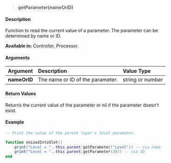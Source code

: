 >**getParameter(nameOrID)**

#### Description

Function to read the current value of a parameter. The parameter can be determined by name or ID.

**Available in:** Controller, Processor.

#### Arguments

|Argument|Description|Value Type|
|:-|:-|:-|
|**nameOrID**|The name or ID of the parameter.|string or number|


#### Return Values

Returns the current value of the parameter or nil if the parameter doesn't exist.

#### Example

```lua
-- Print the value of the parent layer's level parameter.

function onLoadIntoSlot()
    print("Level = "..this.parent:getParameter("Level")) -- via name
    print("Level = "..this.parent:getParameter(38)) -- via ID
end
```
